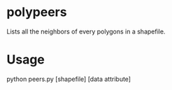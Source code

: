 polypeers
=========

Lists all the neighbors of every polygons in a shapefile.

Usage
======
python peers.py [shapefile] [data attribute]